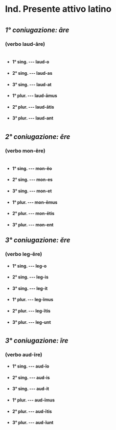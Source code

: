 # Ind. Presente attivo latino
#
## _1° coniugazione: āre_
### (verbo laud-āre)
#
- #### 1° sing. --- laud-o
- #### 2° sing. --- laud-as
- #### 3° sing. --- laud-at
- #### 1° plur. --- laud-āmus
- #### 2° plur. --- laud-ātis
- #### 3° plur. --- laud-ant
#
## _2° coniugazione: ēre_
### (verbo mon-ēre)
#
- #### 1° sing. --- mon-ĕo
- #### 2° sing. --- mon-es
- #### 3° sing. --- mon-et
- #### 1° plur. --- mon-ēmus
- #### 2° plur. --- mon-ētis
- #### 3° plur. --- mon-ent
## _3° coniugazione: ĕre_
### (verbo leg-ĕre)
- #### 1° sing. --- leg-o
- #### 2° sing. --- leg-is
- #### 3° sing. --- leg-it
- #### 1° plur. --- leg-ĭmus
- #### 2° plur. --- leg-ĭtis
- #### 3° plur. --- leg-unt
#
## _3° coniugazione: īre_
### (verbo aud-īre)
- #### 1° sing. --- aud-ĭo
- #### 2° sing. --- aud-is
- #### 3° sing. --- aud-it
- #### 1° plur. --- aud-īmus
- #### 2° plur. --- aud-ītis
- #### 3° plur. --- aud-ĭunt